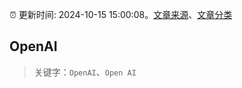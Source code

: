 :alarm_clock: 更新时间: 2024-10-15 15:00:08。[文章来源](/README.md)、[文章分类](/TAGS.md)

## OpenAI


> 关键字：`OpenAI`、`Open AI`



